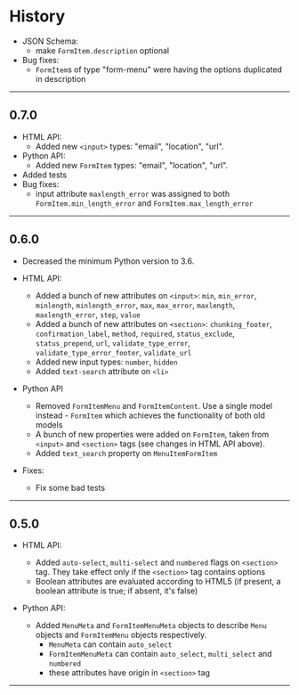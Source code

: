 # History

- JSON Schema:
    - make `FormItem.description` optional
- Bug fixes:
    - `FormItem`s of type "form-menu" were having the options
    duplicated in description

---
## 0.7.0
- HTML API:
    - Added new `<input>` types: "email", "location", "url".
- Python API:
    - Added new `FormItem` types: "email", "location", "url".
- Added tests
- Bug fixes:
    - input attribute `maxlength_error` was assigned to both
    `FormItem.min_length_error` and `FormItem.max_length_error`

---
## 0.6.0
- Decreased the minimum Python version to 3.6.

- HTML API:
  - Added a bunch of new attributes on `<input>`: `min`, `min_error`,
  `minlength`, `minlength_error`, `max`, `max_error`, `maxlength`,
  `maxlength_error`, `step`, `value`
  - Added a bunch of new attributes on `<section>`: `chunking_footer`,
  `confirmation_label`, `method`, `required`, `status_exclude`,
  `status_prepend`, `url`, `validate_type_error`, `validate_type_error_footer`,
  `validate_url`
  - Added new input types: `number`, `hidden`
  - Added `text-search` attribute on `<li>`

- Python API
  - Removed `FormItemMenu` and `FormItemContent`. Use a single model instead -
  `FormItem` which achieves the functionality of both old models
  - A bunch of new properties were added on `FormItem`, taken from `<input>`
  and `<section>` tags (see changes in HTML API above).
  - Added `text_search` property on `MenuItemFormItem`

- Fixes:
  - Fix some bad tests
---
## 0.5.0
- HTML API:
  - Added `auto-select`, `multi-select` and `numbered` flags on `<section>` 
  tag. They take effect only if the `<section>` tag contains options
  - Boolean attributes are evaluated according to HTML5 (if present, a boolean
  attribute is true; if absent, it's false)

- Python API:
  - Added `MenuMeta` and `FormItemMenuMeta` objects to describe `Menu` objects 
  and `FormItemMenu` objects respectively.
    - `MenuMeta` can contain `auto_select`
    - `FormItemMenuMeta` can contain `auto_select`, `multi_select` and `numbered`
    - these attributes have origin in `<section>` tag
---
